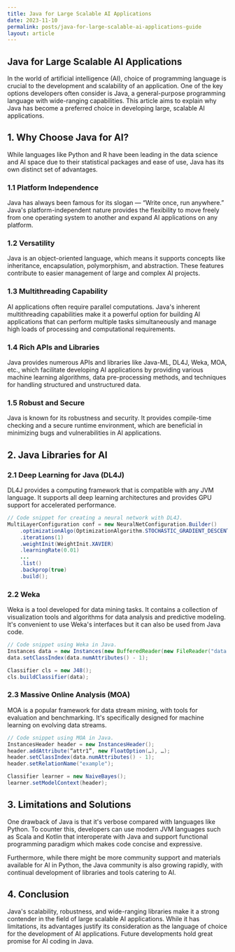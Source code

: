 ```yaml
---
title: Java for Large Scalable AI Applications
date: 2023-11-10
permalink: posts/java-for-large-scalable-ai-applications-guide
layout: article
---
```


## Java for Large Scalable AI Applications

In the world of artificial intelligence (AI), choice of programming language is crucial to the development and scalability of an application. One of the key options developers often consider is Java, a general-purpose programming language with wide-ranging capabilities. This article aims to explain why Java has become a preferred choice in developing large, scalable AI applications.

## 1. Why Choose Java for AI?

While languages like Python and R have been leading in the data science and AI space due to their statistical packages and ease of use, Java has its own distinct set of advantages.

### 1.1 Platform Independence

Java has always been famous for its slogan — “Write once, run anywhere.” Java's platform-independent nature provides the flexibility to move freely from one operating system to another and expand AI applications on any platform.

### 1.2 Versatility

Java is an object-oriented language, which means it supports concepts like inheritance, encapsulation, polymorphism, and abstraction. These features contribute to easier management of large and complex AI projects.

### 1.3 Multithreading Capability

AI applications often require parallel computations. Java's inherent multithreading capabilities make it a powerful option for building AI applications that can perform multiple tasks simultaneously and manage high loads of processing and computational requirements.

### 1.4 Rich APIs and Libraries

Java provides numerous APIs and libraries like Java-ML, DL4J, Weka, MOA, etc., which facilitate developing AI applications by providing various machine learning algorithms, data pre-processing methods, and techniques for handling structured and unstructured data.

### 1.5 Robust and Secure

Java is known for its robustness and security. It provides compile-time checking and a secure runtime environment, which are beneficial in minimizing bugs and vulnerabilities in AI applications.

## 2. Java Libraries for AI

### 2.1 Deep Learning for Java (DL4J)

DL4J provides a computing framework that is compatible with any JVM language. It supports all deep learning architectures and provides GPU support for accelerated performance.

```java
// Code snippet for creating a neural network with DL4J.
MultiLayerConfiguration conf = new NeuralNetConfiguration.Builder()
    .optimizationAlgo(OptimizationAlgorithm.STOCHASTIC_GRADIENT_DESCENT)
    .iterations(1)
    .weightInit(WeightInit.XAVIER)
    .learningRate(0.01)
    ...
    .list()
    .backprop(true)
    .build();
```

### 2.2 Weka

Weka is a tool developed for data mining tasks. It contains a collection of visualization tools and algorithms for data analysis and predictive modeling. It's convenient to use Weka's interfaces but it can also be used from Java code.

```java
// Code snippet using Weka in Java.
Instances data = new Instances(new BufferedReader(new FileReader("data.arff")));
data.setClassIndex(data.numAttributes() - 1);

Classifier cls = new J48();
cls.buildClassifier(data);
```

### 2.3 Massive Online Analysis (MOA)

MOA is a popular framework for data stream mining, with tools for evaluation and benchmarking. It's specifically designed for machine learning on evolving data streams.

```java
// Code snippet using MOA in Java.
InstancesHeader header = new InstancesHeader();
header.addAttribute(“attr1”, new FloatOption(…), …);
header.setClassIndex(data.numAttributes() - 1);
header.setRelationName("example");

Classifier learner = new NaiveBayes();
learner.setModelContext(header);
```

## 3. Limitations and Solutions

One drawback of Java is that it's verbose compared with languages like Python. To counter this, developers can use modern JVM languages such as Scala and Kotlin that interoperate with Java and support functional programming paradigm which makes code concise and expressive.

Furthermore, while there might be more community support and materials available for AI in Python, the Java community is also growing rapidly, with continual development of libraries and tools catering to AI.

## 4. Conclusion

Java's scalability, robustness, and wide-ranging libraries make it a strong contender in the field of large scalable AI applications. While it has limitations, its advantages justify its consideration as the language of choice for the development of AI applications. Future developments hold great promise for AI coding in Java.
